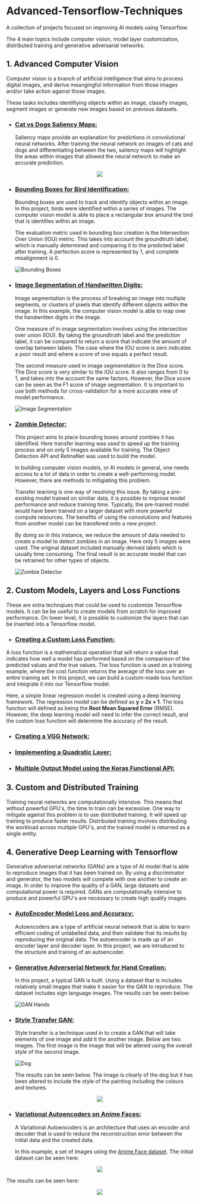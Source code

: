 # Advanced-Tensorflow-Techniques
A collection of projects focused on improving AI models using Tensorflow. 

The 4 main topics include computer vision, model layer customization, distributed training and generative adversarial networks. 

## 1. Advanced Computer Vision

Computer vision is a branch of artificial intelligence that aims to process digital images, and derive meangingful information from those images and/or take action against those images. 

These tasks includes identifiying objects within an image, classify images, segment images or generate new images based on previous datasets. 

- ### [Cat vs Dogs Saliency Maps: ](./Advanced%20Computer%20Vision%20with%20TensorFlow/Cats%20vs%20Dogs%20Saliency%20Maps.ipynb)

    Saliency maps provide an explanation for predictions in convolutional neural networks. After training the neural network on images of cats and dogs and differentiating between the two, saliency maps will highlight the areas within images that allowed the neural network to make an accurate prediction. 

<p align="center">
  <img src="./Advanced%20Computer%20Vision%20with%20TensorFlow/Images/Cat%20Saliency%20Map.png">
</p>

- ### [Bounding Boxes for Bird Identification: ](./Advanced%20Computer%20Vision%20with%20TensorFlow/Creating%20Bounding%20Boxes%20for%20Birds%20Identification.ipynb) 

    Bounding boxes are used to track and identify objects within an image. In this project, birds were identified within a series of images. The computer vision model is able to place a rectangular box around the bird that is identifies within an image.

    The evaluation metric used in bounding box creation is the Intersection Over Union (IOU) metric. This takes into account the groundtruth label, which is manually determined and comparing it to the predicted label after training. A perfection score is represented by 1, and complete misalignment is 0. 

    ![Bounding Boxes](./Advanced%20Computer%20Vision%20with%20TensorFlow/Images/Bounding%20Boxes.png)

- ### [Image Segmentation of Handwritten Digits: ](./Advanced%20Computer%20Vision%20with%20TensorFlow/Image%20Segmentation%20of%20Handwritten%20Digits.ipynb)

    Image segmentation is the process of breaking an image into multiple segments, or clusters of pixels that identify different objects within the image. In this example, the computer vision model is able to map over the handwritten digits in the image. 

    One measure of in image segmentation involves using the intersection over union (IOU). By taking the groundtruth label and the prediction label, it can be compared to return a score that indicate the amount of overlap between labels. The case where the IOU score is zero indicates a poor result and where a score of one equals a perfect result. 
    
    The second measure used in image segmenetation is the Dice score. The Dice score is very similar to the IOU score. It also ranges from 0 to 1, and takes into the account the same factors. However, the Dice score can be seen as the F1 score of image segmentation. It is important to use both methods for cross-validation for a more accurate view of model performance. 

    ![Image Segmentation](./Advanced%20Computer%20Vision%20with%20TensorFlow/Images/Image%20Segmentation.png)

- ### [Zombie Detector: ](./Advanced%20Computer%20Vision%20with%20TensorFlow/Zombie%20Detector.ipynb)
    This project aims to place bounding boxes around zombies it has identified. Here transfer learning was used to speed up the training process and on only 5 images available for training. The Object Detection API and RetinaNet was used to build the model. 

    In building computer vision models, or AI models in general, one needs access to a lot of data in order to create a well-performing model. However, there are methods to mitigiating this problem. 

    Transfer learning is one way of resolving this issue. By taking a pre-existing model trained on similiar data, it is possible to improve model performance and reduce training time. Typically, the pre-trained model would have been trained on a larger dataset with more powerful compute resources. 
    The benefits of using the convolutions and features from another model can be transfered onto a new project.

    By doing so in this instance, we reduce the amount of data needed to create a model to detect zombies in an image. Here only 5 images were used. The original dataset included manually derived labels which is usually time consuming. The final result is an accurate model that can be retrained for other types of objects.  
    
    ![Zombie Detector](./Advanced%20Computer%20Vision%20with%20TensorFlow/Images/Zombie%20detection.png)
    
## 2. Custom Models, Layers and Loss Functions

These are extra technqiues that could be used to customize Tensorflow models. It can be be useful to create models from scratch for improved performance. On lower level, it is possible to customize the layers that can be inserted into a Tensorflow model.  

   - ### [Creating a Custom Loss Function: ](./Custom%20Models%2C%20Layers%2C%20and%20Loss%20Functions%20with/Creating%20a%20Custom%20Loss%20Function.ipynb)

   A loss function is a mathematical operation that will return a value that indicates how well a model has performed based on the comparison of the predicted values and the true values. The loss function is used on a training example, where the cost function returns the average of the loss over an entire training set. In this project, we can build a custom-made loss function and integrate it into our Tensorflow model. 

   Here, a simple linear regression model is created using a deep learning framework. The regression model can be defined as **y = 2x + 1**. The loss function will defined as being the **Root Mean Squared Error** (RMSE). However, the deep learning model will need to infer the correct result, and the custom loss function will determine the accuracy of the result. 

   - ### [Creating a VGG Network: ](./Custom%20Models%2C%20Layers%2C%20and%20Loss%20Functions%20with/Creating%20a%20VGG%20network.ipynb)

   - ### [Implementing a Quadratic Layer: ](./Custom%20Models%2C%20Layers%2C%20and%20Loss%20Functions%20with/Implement%20a%20Quadratic%20Layer.ipynb) 

   - ### [Multiple Output Model using the Keras Functional API: ](./Custom%20Models%2C%20Layers%2C%20and%20Loss%20Functions%20with/Multiple%20Output%20Models%20using%20the%20Keras%20Functional%20API.ipynb)
     
## 3. Custom and Distributed Training

Training neural networks are computationally intensive. This means that without powerful GPU's, the time to train can be excessive. One way to mitigate against this problem is to use distributed training. It will speed up training to produce faster results. Distributed training involves distributing the workload across multiple GPU's, and the trained model is returned as a single entity.   
 

## 4. Generative Deep Learning with Tensorflow

Generative adverserial networks (GANs) are a type of AI model that is able to reproduce images that it has been trained on. By using a discriminator and generator, the two models will compete with one another to create an image. In order to improve the quality of a GAN, large datasets and computational power is required. GANs are computationally intensive to produce and powerful GPU's are necessary to create high quality images. 

- ### [AutoEncoder Model Loss and Accuracy: ](./Generative%20Deep%20Learning%20with%20TensorFlow/AutoEncoder%20Model%20Loss%20and%20Accuracy.ipynb)

  Autoencoders are a type of artificial neural network that is able to learn efficient coding of unlabelled data, and then validate that its results by reproducing the original data. The autoencoder is made up of an encoder layer and decoder layer.  In this project, we are introduced to the structure and training of an autoencoder. 

- ### [Generative Adverserial Network for Hand Creation: ](./Generative%20Deep%20Learning%20with%20TensorFlow/GAN%20for%20Hand%20Creation.ipynb)

  In this project, a typical GAN is built. Using a dataset that is includes relatively small images that make it easier for the GAN to reproduce. The dataset includes sign language images. The results can be seen below:   

    ![GAN Hands](./Generative%20Deep%20Learning%20with%20TensorFlow/Images/GAN%20Hands.png)

- ### [Style Transfer GAN: ](./Generative%20Deep%20Learning%20with%20TensorFlow/Style%20Transfer%20GAN.ipynb)
    Style transfer is a technique used in to create a GAN that will take elements of one image and add it the another image. Below are two images. The first image is the image that will be altered using the overall style of the second image. 

    ![Dog](./Generative%20Deep%20Learning%20with%20TensorFlow/Images/Dog.png)

    The results can be seen below. The image is clearly of the dog but it has been altered to include the style of the painting including the colours and textures. 

<p align="center">
  <img src="./Generative%20Deep%20Learning%20with%20TensorFlow/Images/Style%20transfer%20dog.png">
</p>

- ### [Variational Autoencoders on Anime Faces: ](./Generative%20Deep%20Learning%20with%20TensorFlow/Variational%20Autoencoders%20on%20Anime%20Faces.ipynb)
    A Variational Autoencoders is an architecture that uses an encoder and decoder that is used to reduce the reconstruction error between the initial data and the created data. 

    In this example, a set of images using the [Anime Face dataset](https://github.com/bchao1/Anime-Face-Dataset). The initial dataset can be seen here:

<p align="center">
  <img src="./Generative%20Deep%20Learning%20with%20TensorFlow/Images/Anime%20data.png">
</p>

The results can be seen here:

<p align="center">
  <img src="./Generative%20Deep%20Learning%20with%20TensorFlow/Images/Anime%20Faces.png">
</p>
